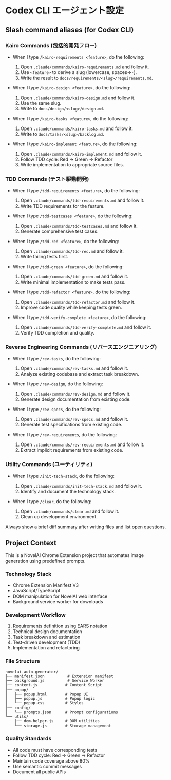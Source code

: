 # Codex CLI エージェント設定

## Slash command aliases (for Codex CLI)

### Kairo Commands (包括的開発フロー)
- When I type `/kairo-requirements <feature>`, do the following:
  1) Open `.claude/commands/kairo-requirements.md` and follow it.
  2) Use `<feature>` to derive a slug (lowercase, spaces→`-`).
  3) Write the result to `docs/requirements/<slug>/requirements.md`.

- When I type `/kairo-design <feature>`, do the following:
  1) Open `.claude/commands/kairo-design.md` and follow it.
  2) Use the same slug.
  3) Write to `docs/design/<slug>/design.md`.

- When I type `/kairo-tasks <feature>`, do the following:
  1) Open `.claude/commands/kairo-tasks.md` and follow it.
  2) Write to `docs/tasks/<slug>/backlog.md`.

- When I type `/kairo-implement <feature>`, do the following:
  1) Open `.claude/commands/kairo-implement.md` and follow it.
  2) Follow TDD cycle: Red → Green → Refactor
  3) Write implementation to appropriate source files.

### TDD Commands (テスト駆動開発)
- When I type `/tdd-requirements <feature>`, do the following:
  1) Open `.claude/commands/tdd-requirements.md` and follow it.
  2) Write TDD requirements for the feature.

- When I type `/tdd-testcases <feature>`, do the following:
  1) Open `.claude/commands/tdd-testcases.md` and follow it.
  2) Generate comprehensive test cases.

- When I type `/tdd-red <feature>`, do the following:
  1) Open `.claude/commands/tdd-red.md` and follow it.
  2) Write failing tests first.

- When I type `/tdd-green <feature>`, do the following:
  1) Open `.claude/commands/tdd-green.md` and follow it.
  2) Write minimal implementation to make tests pass.

- When I type `/tdd-refactor <feature>`, do the following:
  1) Open `.claude/commands/tdd-refactor.md` and follow it.
  2) Improve code quality while keeping tests green.

- When I type `/tdd-verify-complete <feature>`, do the following:
  1) Open `.claude/commands/tdd-verify-complete.md` and follow it.
  2) Verify TDD completion and quality.

### Reverse Engineering Commands (リバースエンジニアリング)
- When I type `/rev-tasks`, do the following:
  1) Open `.claude/commands/rev-tasks.md` and follow it.
  2) Analyze existing codebase and extract task breakdown.

- When I type `/rev-design`, do the following:
  1) Open `.claude/commands/rev-design.md` and follow it.
  2) Generate design documentation from existing code.

- When I type `/rev-specs`, do the following:
  1) Open `.claude/commands/rev-specs.md` and follow it.
  2) Generate test specifications from existing code.

- When I type `/rev-requirements`, do the following:
  1) Open `.claude/commands/rev-requirements.md` and follow it.
  2) Extract implicit requirements from existing code.

### Utility Commands (ユーティリティ)
- When I type `/init-tech-stack`, do the following:
  1) Open `.claude/commands/init-tech-stack.md` and follow it.
  2) Identify and document the technology stack.

- When I type `/clear`, do the following:
  1) Open `.claude/commands/clear.md` and follow it.
  2) Clean up development environment.

Always show a brief diff summary after writing files and list open questions.

## Project Context

This is a NovelAI Chrome Extension project that automates image generation using predefined prompts.

### Technology Stack
- Chrome Extension Manifest V3
- JavaScript/TypeScript
- DOM manipulation for NovelAI web interface
- Background service worker for downloads

### Development Workflow
1. Requirements definition using EARS notation
2. Technical design documentation
3. Task breakdown and estimation
4. Test-driven development (TDD)
5. Implementation and refactoring

### File Structure
```
novelai-auto-generator/
├── manifest.json          # Extension manifest
├── background.js          # Service Worker
├── content.js            # Content Script
├── popup/
│   ├── popup.html        # Popup UI
│   ├── popup.js          # Popup logic
│   └── popup.css         # Styles
├── config/
│   └── prompts.json      # Prompt configurations
└── utils/
    ├── dom-helper.js     # DOM utilities
    └── storage.js        # Storage management
```

### Quality Standards
- All code must have corresponding tests
- Follow TDD cycle: Red → Green → Refactor
- Maintain code coverage above 80%
- Use semantic commit messages
- Document all public APIs
